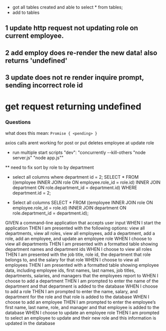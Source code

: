 * got all tables created and able to select * from tables;
* add to tables


## 1 update http request not updating role on current employee. 

## 2 add employ does re-render the new data! also returns 'undefined'

## 3 update does not re render inquire prompt, sending incorrect role id

# get request returning undefined

### Questions
what does this mean: `Promise { <pending> }`





axios calls arent working for post or put
deletes employee at update role

* run multiple start scripts
  "dev": "concurrently --kill-others \"node server.js\" \"node app.js\""

** need to fix sort by role to by department
* select all columns where department id = 2;
SELECT * FROM ((employee INNER JOIN role ON employee.role_id = role.id) INNER JOIN department ON role.department_id = department.id) WHERE department.id = 2;

* Select all columns 
SELECT * FROM ((employee INNER JOIN role ON employee.role_id = role.id) INNER JOIN department ON role.department_id = department.id);

GIVEN a command-line application that accepts user input
WHEN I start the application
THEN I am presented with the following options: view all departments, view all roles, view all employees, add a department, add a role, add an employee, and update an employee role
WHEN I choose to view all departments
THEN I am presented with a formatted table showing department names and department ids
WHEN I choose to view all roles
THEN I am presented with the job title, role id, the department that role belongs to, and the salary for that role
WHEN I choose to view all employees
THEN I am presented with a formatted table showing employee data, including employee ids, first names, last names, job titles, departments, salaries, and managers that the employees report to
WHEN I choose to add a department
THEN I am prompted to enter the name of the department and that department is added to the database
WHEN I choose to add a role
THEN I am prompted to enter the name, salary, and department for the role and that role is added to the database
WHEN I choose to add an employee
THEN I am prompted to enter the employee’s first name, last name, role, and manager and that employee is added to the database
WHEN I choose to update an employee role
THEN I am prompted to select an employee to update and their new role and this information is updated in the database 